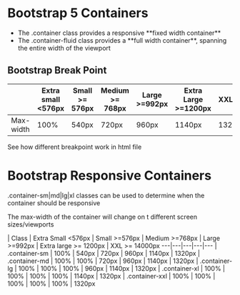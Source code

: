 # Bootstrap 5 Containers

<ul>
    <li> The .container class provides a responsive **fixed width container**
    <li> The .container-fluid class provides a **full width container**, spanning the entire width of the viewport 
</ul>

## Bootstrap Break Point

|  | Extra small <576px | Small >= 576px | Medium >= 768px | Large >=992px | Extra Large >=1200px | XXL=>1400px
--- | --- | --- | --- | --- | --- |---
| Max-width| 100% | 540px | 720px | 960px | 1140px | 1320px

See how different breakpoint work in html file

# Bootstrap Responsive Containers

.container-sm|md|lg|xl classes can be used to determine when the container should be responsive 

The max-width of the container will change on t different screen sizes/viewports

| Class  | Extra Small <576px  | Small >=576px  | Medium >=768px  | Large >=992px  | Extra large >= 1200px | XXL >= 14000px
---|---|---|---|---
| .container-sm | 100%  | 540px  | 720px  | 960px  | 1140px  | 1320px
| .container-md | 100%  | 100%  | 720px  | 960px  | 1140px  | 1320px
| .container-lg | 100%  | 100%  | 100%  | 960px  | 1140px  | 1320px
| .container-xl | 100%  | 100%  | 100%  | 100%  | 1140px  | 1320px
| .container-xxl | 100%  | 100%  | 100%  | 100%  | 100%  | 1320px

